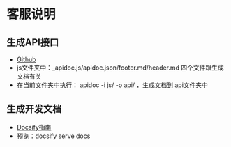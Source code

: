 
# 客服说明

## 生成API接口

- [Github](https://github.com/apidoc/apidoc)
- js文件夹中：_apidoc.js/apidoc.json/footer.md/header.md 四个文件跟生成文档有关
- 在当前文件夹中执行： apidoc -i js/ -o api/ ，生成文档到 api文件夹中

## 生成开发文档

- [Docsify指南](https://docsify.js.org/#/zh-cn/quickstart)
- 预览：docsify serve docs
